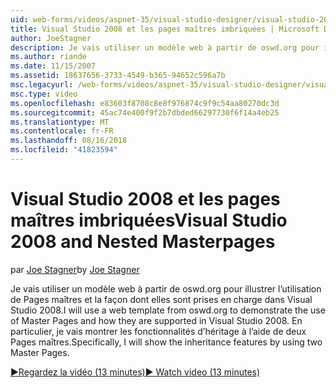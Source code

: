 ```yaml
---
uid: web-forms/videos/aspnet-35/visual-studio-designer/visual-studio-2008-and-nested-masterpages
title: Visual Studio 2008 et les pages maîtres imbriquées | Microsoft Docs
author: JoeStagner
description: Je vais utiliser un modèle web à partir de oswd.org pour illustrer l’utilisation de Pages maîtres et la façon dont elles sont prises en charge dans Visual Studio 2008. En particulier, je vais montrer th...
ms.author: riande
ms.date: 11/15/2007
ms.assetid: 18637656-3733-4549-b365-94652c596a7b
msc.legacyurl: /web-forms/videos/aspnet-35/visual-studio-designer/visual-studio-2008-and-nested-masterpages
msc.type: video
ms.openlocfilehash: e83603f8708c8e8f976874c9f9c54aa80270dc3d
ms.sourcegitcommit: 45ac74e400f9f2b7dbded66297730f6f14a4eb25
ms.translationtype: MT
ms.contentlocale: fr-FR
ms.lasthandoff: 08/16/2018
ms.locfileid: "41823594"
---
```

<a name="visual-studio-2008-and-nested-masterpages"></a><span data-ttu-id="1c06f-104">Visual Studio 2008 et les pages maîtres imbriquées</span><span class="sxs-lookup"><span data-stu-id="1c06f-104">Visual Studio 2008 and Nested Masterpages</span></span>
====================
<span data-ttu-id="1c06f-105">par [Joe Stagner](https://github.com/JoeStagner)</span><span class="sxs-lookup"><span data-stu-id="1c06f-105">by [Joe Stagner](https://github.com/JoeStagner)</span></span>

<span data-ttu-id="1c06f-106">Je vais utiliser un modèle web à partir de oswd.org pour illustrer l’utilisation de Pages maîtres et la façon dont elles sont prises en charge dans Visual Studio 2008.</span><span class="sxs-lookup"><span data-stu-id="1c06f-106">I will use a web template from oswd.org to demonstrate the use of Master Pages and how they are supported in Visual Studio 2008.</span></span> <span data-ttu-id="1c06f-107">En particulier, je vais montrer les fonctionnalités d’héritage à l’aide de deux Pages maîtres.</span><span class="sxs-lookup"><span data-stu-id="1c06f-107">Specifically, I will show the inheritance features by using two Master Pages.</span></span>

[<span data-ttu-id="1c06f-108">&#9654;Regardez la vidéo (13 minutes)</span><span class="sxs-lookup"><span data-stu-id="1c06f-108">&#9654; Watch video (13 minutes)</span></span>](https://channel9.msdn.com/Blogs/ASP-NET-Site-Videos/visual-studio-2008-and-nested-masterpages)
